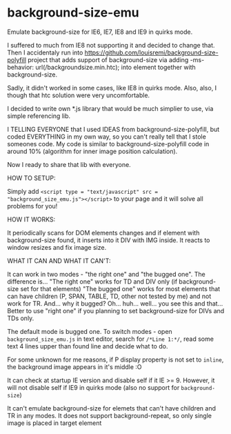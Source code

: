 background-size-emu
===================

Emulate background-size for IE6, IE7, IE8 and IE9 in quirks mode.

I suffered to much from IE8 not supporting it and decided to change that.
Then I accidentaly run into https://github.com/louisremi/background-size-polyfill project that adds support of background-size via adding -ms-behavior: url(/backgroundsize.min.htc); into element together with background-size.

Sadly, it didn't worked in some cases, like IE8 in quirks mode. Also, also, I though that htc solution were very uncomfortable.

I decided to write own *.js library that would be much simplier to use, via simple referencing lib.

I TELLING EVERYONE that I used IDEAS from background-size-polyfill, but coded EVERYTHING in my own way, so you can't really tell that I stole someones code. My code is similar to background-size-polyfill code in around 10% (algorithm for inner image position calculation).

Now I ready to share that lib with everyone.

HOW TO SETUP:

Simply add `<script type = "text/javascript" src = "background_size_emu.js"></script>` to your page and it will solve all problems for you!

HOW IT WORKS:

It periodically scans for DOM elements changes and if element with background-size found, it inserts into it DIV with IMG inside.
It reacts to window resizes and fix image size.

WHAT IT CAN AND WHAT IT CAN'T:

It can work in two modes - "the right one" and "the bugged one".
The difference is...
"The right one" works for TD and DIV only (if background-size set for that elements)
"The bugged one" works for most elements that can have children (P, SPAN, TABLE, TD, other not tested by me) and not work for TR. And... why it bugged? Oh... huh... well... you see this and that... Better to use "right one" if you planning to set background-size for DIVs and TDs only.

The default mode is bugged one.
To switch modes - open `background_size_emu.js` in text editor, search for `/*Line 1:*/`, read some text 4 lines upper than found line and decide what to do.

For some unknown for me reasons, if P display property is not set to `inline`, the background image appears in it's middle :O

It can check at startup IE version and disable self if it IE >= 9. However, it will not disable self if IE9 in quirks mode (also no support for `background-size`)

It can't emulate background-size for elemets that can't have children and TR in any modes.
It does not support background-repeat, so only single image is placed in target element
